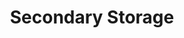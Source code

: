 ---
slug: secondary-storage
version: v1.340.0
title: Secondary Storage
tags: ['Persistent Storage']
image: ./secondary_storage.png
description: With all Windmill S3 Integration features, read and write from a storage that is not your main storage by specifying it in the s3 object as "secondary_storage" with the name of it.
features:
  [
    'Add additional storages from S3, Azure Blob, AWS OIDC or Azure Workload Identity.',
    'From script, specify the secondary storage with an object with properties `s3` (path to the file) and `storage` (name of the secondary storage).'
  ]
docs: /docs/core_concepts/persistent_storage/large_data_files#secondary-s3-storage
---